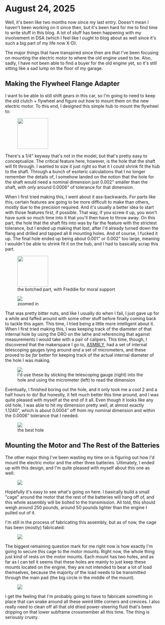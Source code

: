 # August 24, 2025
Well, it's been like two months now since my last entry. Doesn't mean I 
haven't been working on it since then, but it's been hard for me to find
time to write stuff in this blog. A lot of stuff has been happening with
my involvement in DSA (which I feel like I ought to blog about as well
since it's such a big part of my life now X-D).

The major things that have transpired since then are that I've been focusing on
mounting the electric motor to where the old engine used to be. Also, sadly, I 
have not been able to find a buyer for the old engine yet, so it's still sitting
like a sad lump on the floor of my garage.

## Making the Flywheel Flange Adapter
I want to be able to still shift gears in this car, so I'm going to need to 
keep the old clutch + flywheel and figure out how to mount them on the new 
electric motor. To this end, I designed this simple hub to mount the flywheel 
to:

<figure>
    <img src="/static/flywheel-adapter-schematic.png" width="100px"/>
</figure>

There's a 1/4" keyway that's not in the model, but that's pretty easy to 
conceptualize. The critical feature here, however, is the hole that the shaft 
will fit through. I wanted to size it just right so that it I could shrink fit 
the hub to the shaft. Through a bunch of esoteric calculations that I no longer
remember the details of, I somehow landed on the notion that the hole for the 
shaft would need a nominal dimension just 0.002" smaller than the shaft, with 
only around 0.0006" of tolerance for that dimension. 

When I first tried making this, I went about it ass-backwards. For parts like
this, certain features are going to be more difficult to make than others, 
mostly due to the precision required. And it's usually a better idea to start
with those features first, if possible. That way, if you screw it up, you won't 
have sunk so much time into it that you'll then have to throw away. On this 
part, the hole that the shaft fits into was by far the feature with the 
strictest tolerance, but I ended up making that _last_, after I'd already turned
down the flang and drilled and tapped all 8 mounting holes. And of course, I 
fucked it up. The final hole ended up being about 0.001" or 0.002" too large, 
meaning I wouldn't be able to shrink fit it on the hub, and I had to basically
scrap this part.

<figure>
    <img src="/static/flywheel-messed-up.jpg", width="100px"/>
    <figcaption>
        the botched part, with Freddie for moral support
    </figcaption>
</figure>
<figure>
    <img src="/static/flywheel-messed-up-zoomed.jpg"/>
    <figcaption>
        zoomed in
    </figcaption>
</figure>

That was pretty bitter nuts, and like I usually do when I fail, I just gave up
for a while and faffed around with some other stuff before finally coming back
to tackle this again. This time, I tried being a little more intelligent about
it. When I first tried making this, I was keeping track of the diameter of that 
internal hole by using the DRO on the lathe and referencing that against 
measurements I would take with a pair of calipers. This time, though, I 
discovered that the makerspace I go to, [ASMBLY](https://asmbly.org), had a set 
of internal telescoping gauges lying around _and_ a set of micrometers, and 
these proved to be _far_ better for keeping track of the actual internal 
diameter of the hole I was making.

<figure>
    <img src="/static/hole-tools.jpg"/>
    <figcaption>
        I'd use these by sticking the telescoping gauge (right) into the hole
        and using the micrometer (left) to read the dimension
    </figcaption>
</figure>

Eventually, I finished boring out the hole, and it only took me a cool 2 and 
a half hours to do! But honestly, it felt much better this time around, and I
was quite pleased with myself at the end of it all. Even though it looks like
any old hole, I was able to hit my dimension pretty well, at almost exactly 
1.1240", which is about 0.0004" off from my nominal dimension and within the 
0.0006" tolerance that I needed.

<figure>
    <img src="/static/best-hole.jpg"/>
    <figcaption>
        the best hole
    </figcaption>
</figure>

## Mounting the Motor and The Rest of the Batteries
The other major thing I've been wasting my time on is figuring out how I'd mount
the electric motor and the other three batteries. Ultimately, I ended up with 
this design, and I'm quite pleased with myself about this one as well:

<figure>
    <img src="/static/motor-mounting.png"/>
</figure>

Hopefully it's easy to see what's going on here. I basically build a small 
"cage" around the motor that the rest of the batteries will hang off of, and 
this whole assembly will be bolted to the transmission. All told, this should
weigh around 250 pounds, around 50 pounds lighter than the engine I pulled out 
of it. 

I'm still in the process of fabricating this assembly, but as of now, the cage
has been (mostly) fabricated:

<figure>
    <img src="/static/motor-cage-built.jpg"/>
</figure>

The biggest remaining question mark for me right now is how exactly I'm going to
secure this cage to the motor mounts. Right now, the whole thing just kind of
rests on the motor mounts. Each mount has two holes, and as far as I can tell 
it seems that these holes are mainly to just keep these mounts located on the 
engine, they are not intended to bear a lot of load themselves, because the 
majority of the load needs to be transmitted through the main pad (the big 
circle in the middle of the mount).

<figure>
    <img src="/static/cage-and-motor-mount-detail.jpg"/>
</figure>

I get the feeling that I'm probably going to have to fabricate something in 
place that can snake around all these weird little corners and crevices. I also 
really need to clean off all that old dried power-steering fluid that's been 
dripping on that lower subframe crossmember all this time. The thing is 
seriously crusty.
